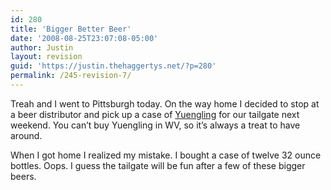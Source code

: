 ```yaml
---
id: 280
title: 'Bigger Better Beer'
date: '2008-08-25T23:07:08-05:00'
author: Justin
layout: revision
guid: 'https://justin.thehaggertys.net/?p=280'
permalink: /245-revision-7/
---
```


Treah and I went to Pittsburgh today. On the way home I decided to stop at a beer distributor and pick up a case of [Yuengling](http://www.yuengling.com) for our tailgate next weekend. You can’t buy Yuengling in WV, so it’s always a treat to have around.

When I got home I realized my mistake. I bought a case of twelve 32 ounce bottles. Oops. I guess the tailgate will be fun after a few of these bigger beers.